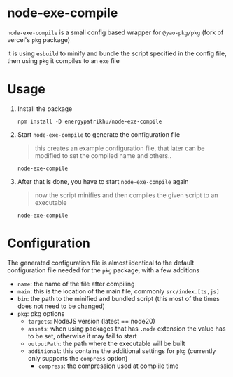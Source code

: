 # node-exe-compile
`node-exe-compile` is a small config based wrapper for `@yao-pkg/pkg` (fork of vercel's `pkg` package)

it is using `esbuild` to minify and bundle the script specified in the config file, then using `pkg` it compiles to an `exe` file

# Usage
1. Install the package
    ```
    npm install -D energypatrikhu/node-exe-compile
    ```
  
2. Start `node-exe-compile` to generate the configuration file
    > this creates an example configuration file, that later can be modified to set the compiled name and others..
    ```
    node-exe-compile
    ```

3. After that is done, you have to start `node-exe-compile` again
    > now the script minifies and then compiles the given script to an executable
    ```
    node-exe-compile
    ```

# Configuration
The generated configuration file is almost identical to the default configuration file needed for the `pkg` package, with a few additions
- `name`: the name of the file after compiling
- `main`: this is the location of the main file, commonly `src/index.[ts,js]`
- `bin`: the path to the minified and bundled script (this most of the times does not need to be changed)
- `pkg`: pkg options
  - `targets`: NodeJS version (latest == node20)
  - `assets`: when using packages that has `.node` extension the value has to be set, otherwise it may fail to start
  - `outputPath`: the path where the executable will be built
  - `additional`: this contains the additional settings for `pkg` (currently only supports the `compress` option)
    - `compress`: the compression used at complile time
